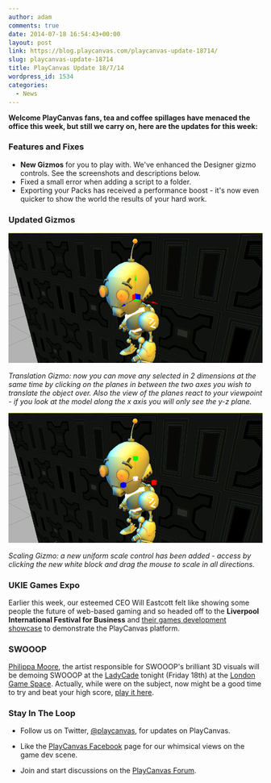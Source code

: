 ```yaml
---
author: adam
comments: true
date: 2014-07-18 16:54:43+00:00
layout: post
link: https://blog.playcanvas.com/playcanvas-update-18714/
slug: playcanvas-update-18714
title: PlayCanvas Update 18/7/14
wordpress_id: 1534
categories:
  - News
---
```


**Welcome PlayCanvas fans, tea and coffee spillages have menaced the office this week, but still we carry on, here are the updates for this week:**

### Features and Fixes

- **New Gizmos** for you to play with. We've enhanced the Designer gizmo controls. See the screenshots and descriptions below.
- Fixed a small error when adding a script to a folder.
- Exporting your Packs has received a performance boost - it's now even quicker to show the world the results of your hard work.

### Updated Gizmos

[![Blog_gizmo1](/assets/media/Blog_gizmo12.png)](/assets/media/Blog_gizmo12.png)

_Translation Gizmo: now you can move any selected in 2 dimensions at the same time by clicking on the planes in between the two axes you wish to translate the object over. Also the view of the planes react to your viewpoint - if you look at the model along the x axis you will only see the y-z plane._

[![Blog_gizmo3 scale](/assets/media/Blog_gizmo3-scale1.png)](/assets/media/Blog_gizmo3-scale1.png)

_Scaling Gizmo: a new uniform scale control has been added - access by clicking the new white block and drag the mouse to scale in all directions._

### UKIE Games Expo

Earlier this week, our esteemed CEO Will Eastcott felt like showing some people the future of web-based gaming and so headed off to the **Liverpool International Festival for Business** and [their games development showcase](https://www.events.ukti.gov.uk/creative-business-breakfast-and-uk-games-industry-showcase--ifb) to demonstrate the PlayCanvas platform.

### SWOOOP

[Philippa Moore](http://www.philippamoore.com/), the artist responsible for SWOOOP's brilliant 3D visuals will be demoing SWOOOP at the [LadyCade](https://ladycade.org/) tonight (Friday 18th) at the [London Game Space](http://londongamespace.org/). Actually, while were on the subject, now might be a good time to try and beat your high score, [play it here](http://swooop.playcanvas.com/).

### Stay In The Loop

- Follow us on Twitter, [@playcanvas](https://twitter.com/playcanvas), for updates on PlayCanvas.

- Like the [PlayCanvas Facebook](https://facebook.com/playcanvas) page for our whimsical views on the game dev scene.

- Join and start discussions on the [PlayCanvas Forum](https://forum.playcanvas.com/).
